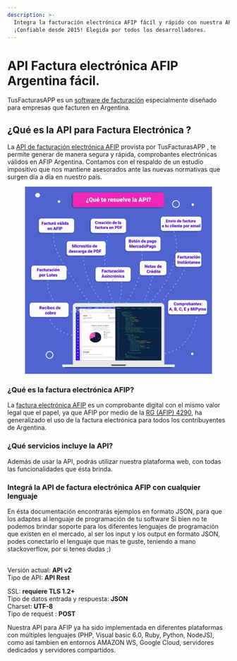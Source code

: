 ```yaml
---
description: >-
  Integra la facturación electrónica AFIP fácil y rápido con nuestra API.
  ¡Confiable desde 2015! Elegida por todos los desarrolladores.
---
```


# API Factura electrónica AFIP Argentina fácil.

TusFacturasAPP es un [software de facturación](https://www.tusfacturas.app/software-de-facturacion-argentina.html) especialmente diseñado para empresas que facturen en Argentina.&#x20;

## ¿Qué es la API para Factura Electrónica ?

La [API de facturación electrónica AFIP](https://www.tusfacturas.app/api-factura-electronica-afip.html) provista por TusFacturasAPP , te permite generar de manera segura y rápida, comprobantes electrónicas válidos en AFIP Argentina. Contamos con el respaldo de un estudio impositivo que nos mantiene asesorados ante las nuevas normativas que surgen día a día en nuestro país.

<figure><img src=".gitbook/assets/157.webp" alt=""><figcaption></figcaption></figure>

### ¿Qué es la factura electrónica AFIP?

La [factura electrónica AFIP](https://www.tusfacturas.app/factura-electronica-afip.html) es un comprobante digital con el mismo valor legal que el papel, ya que AFIP por medio de la [RG (AFIP) 4290](https://www.tusfacturas.app/normativa-afip-factura-electronica.html), ha generalizado el uso de la factura electrónica para todos los contribuyentes de Argentina.

### ¿Qué servicios incluye la API?

Además de usar la API, podrás utilizar nuestra plataforma web, con todas las funcionalidades que ésta brinda.

### Integrá la API de factura electrónica AFIP con cualquier lenguaje

En ésta documentación encontrarás  ejemplos en formato JSON, para que los adaptes al lenguaje de programación de tu software Si bien no te podemos brindar soporte para los diferentes lenguajes de programación que existen en el mercado, al ser los input y los output en formato JSON, podes conectarlo el lenguaje que mas te guste, teniendo a mano stackoverflow, por si tenes dudas ;)

\
Versión actual: **API v2**\
Tipo de API: **API Rest**

SSL: **requiere TLS 1.2+**\
Tipo de datos entrada y respuesta: **JSON**\
Charset: **UTF-8**\
Tipo de request : **POST**\
&#x20;

Nuestra API para AFIP ya ha sido implementada en diferentes plataformas con múltiples lenguajes (PHP, Visual basic 6.0, Ruby, Python, NodeJS), como así tambien en entornos AMAZON WS, Google Cloud, servidores dedicados y servidores compartidos.
